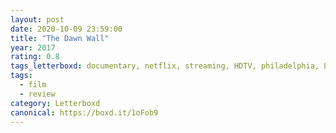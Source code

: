 ```yaml
---
layout: post 
date: 2020-10-09 23:59:00
title: "The Dawn Wall"
year: 2017
rating: 0.8
tags_letterboxd: documentary, netflix, streaming, HDTV, philadelphia, Leah
tags:
  - film
  - review
category: Letterboxd
canonical: https://boxd.it/1oFob9
---
```

